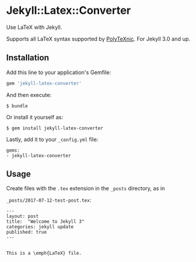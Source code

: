 # Jekyll::Latex::Converter

Use LaTeX with Jekyll.

Supports all LaTeX syntax supported by [PolyTeXnic](https://github.com/softcover/polytexnic). For Jekyll 3.0 and up.

## Installation

Add this line to your application's Gemfile:

```ruby
gem 'jekyll-latex-converter'
```

And then execute:

    $ bundle

Or install it yourself as:

    $ gem install jekyll-latex-converter

Lastly, add it to your `_config.yml` file:

    gems:
    - jekyll-latex-converter

## Usage

Create files with the `.tex` extension in the `_posts` directory, as in

`_posts/2017-07-12-test-post.tex`:

```
---
layout: post
title:  "Welcome to Jekyll 3"
categories: jekyll update
published: true
---


This is a \emph{LaTeX} file.
```